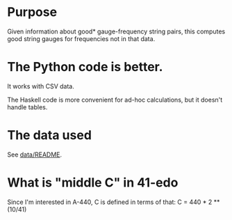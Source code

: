 # Purpose

Given information about good* gauge-frequency string pairs,
this computes good string gauges for frequencies not in that data.

# The Python code is better.

It works with CSV data.

The Haskell code is more convenient for ad-hoc calculations,
but it doesn't handle tables.

# The data used

See [data/README](data/README.md).

# What is "middle C" in 41-edo

Since I'm interested in A-440,
C is defined in terms of that:
C = 440 * 2 ** (10/41)

